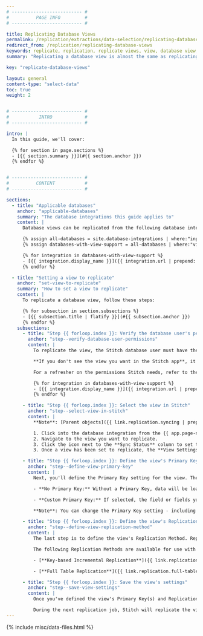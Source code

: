 ```yaml
---
# -------------------------- #
#          PAGE INFO         #
# -------------------------- #

title: Replicating Database Views
permalink: /replication/extractions/data-selection/replicating-database-views
redirect_from: /replication/replicating-database-views
keywords: replicate, replication, replicate views, view, database view, replicate database view
summary: "Replicating a database view is almost the same as replicating a database table. In this guide, we'll cover the database integrations that support views and the additional steps required to replicate a database view."

key: "replicate-database-views"

layout: general
content-type: "select-data"
toc: true
weight: 2


# -------------------------- #
#           INTRO            #
# -------------------------- #

intro: |
  In this guide, we'll cover:

  {% for section in page.sections %}
  - [{{ section.summary }}](#{{ section.anchor }})
  {% endfor %}


# -------------------------- #
#          CONTENT           #
# -------------------------- #

sections:
  - title: "Applicable databases"
    anchor: "applicable-databases"
    summary: "The database integrations this guide applies to"
    content: |
      Database views can be replicated from the following database integrations:

      {% assign all-databases = site.database-integrations | where:"input",true %}
      {% assign databases-with-view-support = all-databases | where:"view-replication",true | sort:"display_name" %}

      {% for integration in databases-with-view-support %}
      - [{{ integration.display_name }}]({{ integration.url | prepend: site.baseurl }})
      {% endfor %}

  - title: "Setting a view to replicate"
    anchor: "set-view-to-replicate"
    summary: "How to set a view to replicate"
    content: |
      To replicate a database view, follow these steps:

      {% for subsection in section.subsections %}
      - [{{ subsection.title | flatify }}](#{{ subsection.anchor }})
      {% endfor %}
    subsections:
      - title: "Step {{ forloop.index }}: Verify the database user's permissions"
        anchor: "step--verify-database-user-permissions"
        content: |
          To replicate the view, the Stitch database user must have the appropriate level of permissions to access it.

          **If you don't see the view you want in the Stitch app**, it may be because the Stitch user has insufficient permissions. Verify that the Stitch user's permissions and, if necessary, grant any that are missing.

          For a refresher on the permissions Stitch needs, refer to the articles linked below:

          {% for integration in databases-with-view-support %}
          - [{{ integration.display_name }}]({{ integration.url | prepend: site.baseurl | append: "#create-stitch-db-user" }})
          {% endfor %}

      - title: "Step {{ forloop.index }}: Select the view in Stitch"
        anchor: "step--select-view-in-stitch"
        content: |
          **Note**: [Parent objects]({{ link.replication.syncing | prepend: site.baseurl | append: "#set-data-to-replicate" }}) - like the database containing the view - must also be set to replicate. If they aren't, set them to replicate before continuing.

          1. Click into the database integration from the {{ app.page-names.dashboard }} page.
          2. Navigate to the view you want to replicate.
          3. Click the icon next to the **Sync Status** column to set the view to replicate.
          3. Once a view has been set to replicate, the **View Settings** page will display.

      - title: "Step {{ forloop.index }}: Define the view's Primary Key"
        anchor: "step--define-view-primary-key"
        content: |
          Next, you'll define the Primary Key setting for the view. There are two options:

          - **No Primary Key:** Without a Primary Key, data will be loaded using [Append-Only Loading]({{ link.destinations.storage.loading-behavior | prepend: site.baseurl }}), even if your destination is configured to use Upsert Loading. This means that existing rows will not be updated, and any new rows will be appended to the end of the table.

          - **Custom Primary Key:** If selected, the field or fields you define will be used as the view's Primary Keys. To add additional fields, click the **Add** button. If your destination is configured to use [Upsert Loading]({{ link.destinations.storage.loading-behavior | prepend: site.baseurl }}), records will be de-duped during loading.

          **Note**: You can change the Primary Key setting - including adding or removing fields to the Custom Primary Key - at any time, but doing so will require a full re-replication of the view. This is to ensure that there aren't any gaps in the data.

      - title: "Step {{ forloop.index }}: Define the view's Replication Method"
        anchor: "step--define-view-replication-method"
        content: |
          The last step is to define the view's Replication Method. Replication Methods tell Stitch how to extract data from a source table, which will directly impact your overall row usage.

          The following Replication Methods are available for use with database views:

          - [**Key-based Incremental Replication**]({{ link.replication.key-based-incremental | prepend: site.baseurl }}): This method will only replicate new and updated data, based on the Replication Key column you define. **A Replication Key is required to use this method.** Refer to the [Replication Key]({{ link.replication.rep-keys | prepend: site.baseurl }}) documentation for more info.

          - [**Full Table Replication**]({{ link.replication.full-table | prepend: site.baseurl }}): This method will replicate the view in full during every replication job.

      - title: "Step {{ forloop.index }}: Save the view's settings"
        anchor: "step--save-view-settings"
        content: |
          Once you've defined the view's Primary Key(s) and Replication Method, click the **Save Settings** button.

          During the next replication job, Stitch will replicate the view according to the settings you defined.
---
```

{% include misc/data-files.html %}